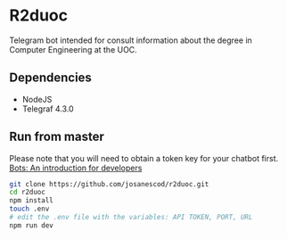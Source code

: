 
# R2duoc

Telegram bot intended for consult information about the degree in Computer Engineering at the UOC.


## Dependencies

- NodeJS
- Telegraf 4.3.0


## Run from master

Please note that you will need to obtain a token key for your chatbot first.
[Bots: An introduction for developers](https://core.telegram.org/bots)

```bash
git clone https://github.com/josanescod/r2duoc.git
cd r2duoc
npm install
touch .env
# edit the .env file with the variables: API TOKEN, PORT, URL 
npm run dev 

```














